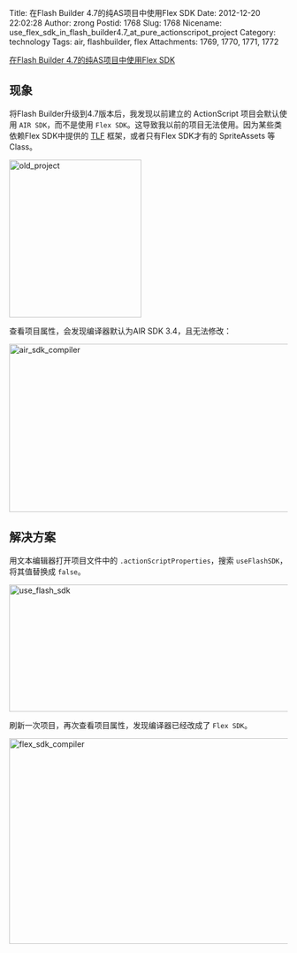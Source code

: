 Title: 在Flash Builder 4.7的纯AS项目中使用Flex SDK
Date: 2012-12-20 22:02:28
Author: zrong
Postid: 1768
Slug: 1768
Nicename: use_flex_sdk_in_flash_builder4.7_at_pure_actionscripot_project
Category: technology
Tags: air, flashbuilder, flex
Attachments: 1769, 1770, 1771, 1772

[在Flash Builder 4.7的纯AS项目中使用Flex SDK](http://zengrong.net/post/1768.htm)

## 现象

将Flash Builder升级到4.7版本后，我发现以前建立的 ActionScript 项目会默认使用 `AIR SDK`，而不是使用 `Flex SDK`。这导致我以前的项目无法使用。因为某些类依赖Flex SDK中提供的 [TLF](http://zengrong.net/post/tag/tlf) 框架，或者只有Flex SDK才有的 SpriteAssets 等Class。

<img src="/wp-content/uploads/2012/12/old_project.png" alt="old_project" width="239" height="285" class="aligncenter size-full wp-image-1771" />

查看项目属性，会发现编译器默认为AIR SDK 3.4，且无法修改：

<img src="/wp-content/uploads/2012/12/air_sdk_compiler.png" alt="air_sdk_compiler" width="521" height="304" class="aligncenter size-full wp-image-1769" />

## 解决方案

用文本编辑器打开项目文件中的 `.actionScriptProperties`，搜索 `useFlashSDK`，将其值替换成 `false`。

<img src="/wp-content/uploads/2012/12/use_flash_sdk.png" alt="use_flash_sdk" width="781" height="230" class="aligncenter size-full wp-image-1772" />

刷新一次项目，再次查看项目属性，发现编译器已经改成了 `Flex SDK`。

<img src="/wp-content/uploads/2012/12/flex_sdk_compiler.png" alt="flex_sdk_compiler" width="530" height="372" class="aligncenter size-full wp-image-1770" />
